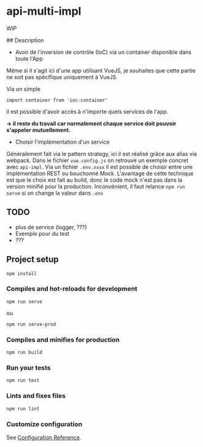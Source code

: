 # api-multi-impl

WIP

## Description

- Avoir de l'inversion de contrôle (IoC) via un container disponible dans toute l'App

Même si il s'agit ici d'une app utilisant VueJS, je souhaites que cette partie ne soit pas spécifique uniquement à VueJS.

Via un simple
```
import container from 'ioc-container'
```
il est possible d'avoir accès à n'importe quels services de l'app.

**-> il reste du travail car normalement chaque service doit pouvoir s'appeler mutuellement.**

- Choisir l'implémentation d'un service

Généralement fait via le pattern strategy, ici il est réalisé grâce aux alias via webpack.
Dans le fichier `vue.config.js` on retrouve un exemple concret avec `api-impl`.
Via un fichier `.env.xxxx` il est possible de choisir entre une implémentation REST ou bouchonné Mock.
L'avantage de cette technique est que le choix est fait au build, donc le code mock n'est pas dans la version minifié pour la production.
Inconvénient, il faut relance `npm run serve` si on change la valeur dans `.env`

## TODO

- plus de service (logger, ???)
- Exemple pour du test
- ???

## Project setup
```
npm install
```

### Compiles and hot-reloads for development
```
npm run serve
```
ou
```
npm run serve-prod
```


### Compiles and minifies for production
```
npm run build
```

### Run your tests
```
npm run test
```

### Lints and fixes files
```
npm run lint
```

### Customize configuration
See [Configuration Reference](https://cli.vuejs.org/config/).

